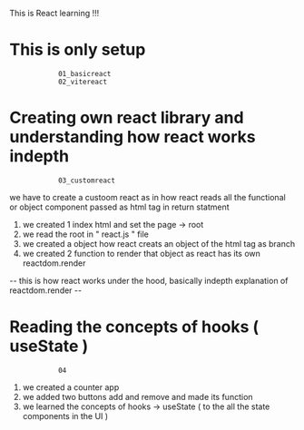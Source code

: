 This is React learning !!!


#  This is only setup 

                01_basicreact
                02_vitereact 





#  Creating own react library and understanding how react works indepth 

                03_customreact 



we have to create a custoom react as in how react reads all the functional or object component passed as html tag in return statment 

1) we created 1 index html and set the page -> root
2) we read the root in " react.js " file 
3) we created a object how react creats an object of the html tag as branch 
4) we created 2 function to render that object as react has its own reactdom.render 

-- this is how react works under the hood, basically indepth explanation of reactdom.render -- 



# Reading the concepts of hooks ( useState )

                04

1) we created a counter app 
2) we added two buttons add and remove and made its function 
3) we learned the concepts of hooks -> useState ( to the all the state components in the UI )
